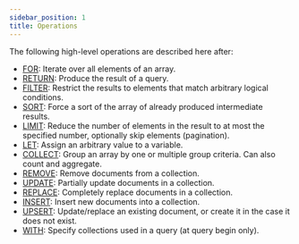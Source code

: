 ```yaml
---
sidebar_position: 1
title: Operations
---
```


The following high-level operations are described here after:

* [FOR](for): Iterate over all elements of an array.
* [RETURN](return): Produce the result of a query.
* [FILTER](filter): Restrict the results to elements that match arbitrary logical conditions.
* [SORT](sort): Force a sort of the array of already produced intermediate results.
* [LIMIT](limit): Reduce the number of elements in the result to at most the specified number, optionally skip elements (pagination).
* [LET](let): Assign an arbitrary value to a variable.
* [COLLECT](collect): Group an array by one or multiple group criteria. Can also count and aggregate.
* [REMOVE](remove): Remove documents from a collection.
* [UPDATE](update): Partially update documents in a collection.
* [REPLACE](replace): Completely replace documents in a collection.
* [INSERT](insert): Insert new documents into a collection.
* [UPSERT](upsert): Update/replace an existing document, or create it in the case it does not exist.
* [WITH](with): Specify collections used in a query (at query begin only).
